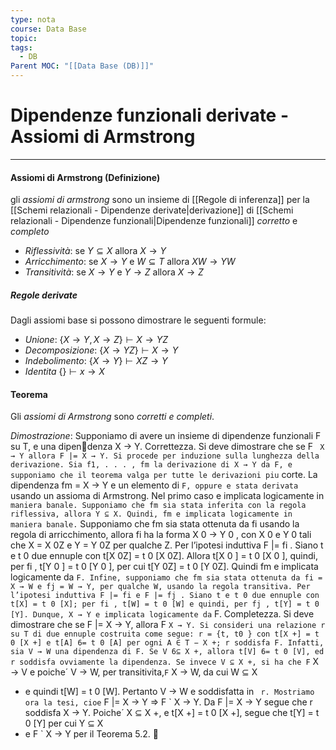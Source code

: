 ```yaml
---
type: nota
course: Data Base
topic: 
tags:
  - DB
Parent MOC: "[[Data Base (DB)]]"
---
```


# Dipendenze funzionali derivate - Assiomi di Armstrong
---
#### Assiomi di Armstrong (Definizione)
gli _assiomi di armstrong_ sono un insieme di [[Regole di inferenza]] per la [[Schemi relazionali - Dipendenze derivate|derivazione]] di [[Schemi relazionali - Dipendenze funzionali|Dipendenze funzionali]] _corretto_ e _completo_

- _Riflessività_: se $Y \subseteq X$ allora $X \rightarrow Y$
- _Arricchimento_: se $X \rightarrow Y$ e $W \subseteq T$ allora $XW \rightarrow YW$
- _Transitività_: se $X \rightarrow Y$ e $Y \rightarrow Z$ allora $X \rightarrow Z$

##### Regole derivate
Dagli assiomi base si possono dimostrare le seguenti formule:
- _Unione_: $\{ X \rightarrow Y,X \rightarrow Z \} \vdash X \rightarrow YZ$
- _Decomposizione_: $\{ X \rightarrow YZ \} \vdash X \rightarrow Y$
- _Indebolimento_: $\{ X \rightarrow Y \} \vdash XZ \rightarrow Y$
- _Identita_ $\{ \} \vdash x \rightarrow X$

#### Teorema
Gli _assiomi di Armstrong_ sono _corretti e completi_.

_Dimostrazione_:
	Supponiamo di avere un insieme di dipendenze funzionali F su T, e una dipen￾denza X → Y.
Correttezza. Si deve dimostrare che se F ` X → Y allora F |= X → Y. Si procede
per induzione sulla lunghezza della derivazione. Sia f1, . . . , fm la derivazione
di X → Y da F, e supponiamo che il teorema valga per tutte le derivazioni piu`
corte. La dipendenza fm = X → Y e un elemento di ` F, oppure e stata derivata `
usando un assioma di Armstrong. Nel primo caso e implicata logicamente in `
maniera banale. Supponiamo che fm sia stata inferita con la regola riflessiva,
allora Y ⊆ X. Quindi, fm e implicata logicamente in maniera banale. `
Supponiamo che fm sia stata ottenuta da fi usando la regola di arricchimento,
allora fi ha la forma X
0 → Y
0
, con X
0
e Y
0
tali che X = X
0Z e Y = Y
0Z per qualche
Z. Per l’ipotesi induttiva F |= fi
. Siano t e t
0 due ennuple con t[X
0Z] = t
0
[X
0Z].
Allora t[X
0
] = t
0
[X
0
], quindi, per fi
, t[Y
0
] = t
0
[Y
0
], per cui t[Y
0Z] = t
0
[Y
0Z]. Quindi
fm e implicata logicamente da ` F.
Infine, supponiamo che fm sia stata ottenuta da fi = X → W e fj = W → Y, per
qualche W, usando la regola transitiva. Per l’ipotesi induttiva F |= fi e F |= fj
.
Siano t e t
0 due ennuple con t[X] = t
0
[X]; per fi
, t[W] = t
0
[W] e quindi, per fj
,
t[Y] = t
0
[Y]. Dunque, X → Y e implicata logicamente da ` F.
Completezza. Si deve dimostrare che se F |= X → Y, allora F ` X → Y.
Si consideri una relazione r su T di due ennuple costruita come segue: r = {t, t0
}
con t[X
+] = t
0
[X
+] e t[A] 6= t
0
[A] per ogni A ∈ T − X
+; r soddisfa F. Infatti, sia
V → W una dipendenza di F. Se V 6⊆ X
+, allora t[V] 6= t
0
[V], ed r soddisfa
ovviamente la dipendenza. Se invece V ⊆ X
+, si ha che F ` X → V e poiche´
V → W, per transitivita,` F ` X → W, da cui W ⊆ X
+ e quindi t[W] = t
0
[W].
Pertanto V → W e soddisfatta in ` r.
Mostriamo ora la tesi, cioe` F |= X → Y ⇒ F ` X → Y. Da F |= X → Y segue che r
soddisfa X → Y. Poiche´ X ⊆ X
+, e t[X
+] = t
0
[X
+], segue che t[Y] = t
0
[Y] per cui
Y ⊆ X
+ e F ` X → Y per il Teorema 5.2. 